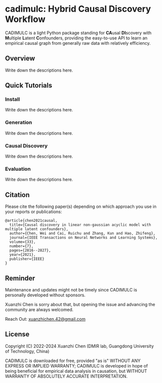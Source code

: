 # cadimulc: Hybrid Causal Discovery Workflow
CADIMULC is a light Python package standing for **CA**usal **DI**scovery with **M**ultiple **L**atent **C**onfounders,
providing the easy-to-use API to learn an empirical causal graph from generally raw data with relatively efficiency.

## Overview
Write down the descriptions here.

## Quick Tutorials
### Install
Write down the descriptions here.
### Generation
Write down the descriptions here.
### Causal Discovery
Write down the descriptions here.
### Evaluation
Write down the descriptions here.

## Citation
Please cite the following paper(s) depending on which approach you use in your reports or publications:
```
@article{chen2021causal,
  title={Causal discovery in linear non-gaussian acyclic model with multiple latent confounders},
  author={Chen, Wei and Cai, Ruichu and Zhang, Kun and Hao, Zhifeng},
  journal={IEEE Transactions on Neural Networks and Learning Systems},
  volume={33},
  number={7},
  pages={2816--2827},
  year={2021},
  publisher={IEEE}
}
```

## Reminder
Maintenance and updates might not be timely since CADIMULC is personally developed without sponsors. 

Xuanzhi Chen is sorry about that, but opening the issue and advancing the community are always welcomed. 

Reach Out: <xuanzhichen.42@gmail.com>

## License
Copyright (C) 2022-2024 Xuanzhi Chen (DMIR lab, Guangdong University of Technology, China)

CADIMULC is downloaded for free, provided "as is" WITHOUT ANY EXPRESS OR IMPLIED WARRANTY;
CADIMULC is developed in hope of being beneficial for empirical data analysis in causation, but WITHOUT WARRANTY OF ABSOLUTELY ACCURATE INTERPRETATION.
